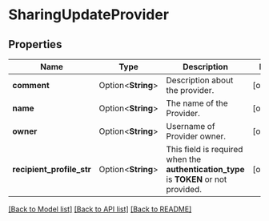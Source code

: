 # SharingUpdateProvider

## Properties

Name | Type | Description | Notes
------------ | ------------- | ------------- | -------------
**comment** | Option<**String**> | Description about the provider. | [optional]
**name** | Option<**String**> | The name of the Provider. | [optional]
**owner** | Option<**String**> | Username of Provider owner. | [optional]
**recipient_profile_str** | Option<**String**> | This field is required when the __authentication_type__ is **TOKEN** or not provided. | [optional]

[[Back to Model list]](../README.md#documentation-for-models) [[Back to API list]](../README.md#documentation-for-api-endpoints) [[Back to README]](../README.md)



